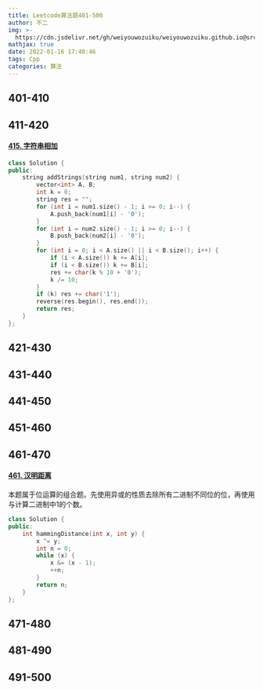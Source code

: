 ```yaml
---
title: Leetcode算法题401-500
author: 不二
img: >-
  https://cdn.jsdelivr.net/gh/weiyouwozuiku/weiyouwozuiku.github.io@src/source/_posts/PageImg/算法/Leetcode算法题401-500.jpeg
mathjax: true
date: 2022-01-16 17:40:46
tags: Cpp
categories: 算法
---
```


## 401-410
## 411-420

#### [415. 字符串相加](https://leetcode-cn.com/problems/add-strings/)

```cpp
class Solution {
public:
    string addStrings(string num1, string num2) {
        vector<int> A, B;
        int k = 0;
        string res = "";
        for (int i = num1.size() - 1; i >= 0; i--) {
            A.push_back(num1[i] - '0');
        }
        for (int i = num2.size() - 1; i >= 0; i--) {
            B.push_back(num2[i] - '0');
        }
        for (int i = 0; i < A.size() || i < B.size(); i++) {
            if (i < A.size()) k += A[i];
            if (i < B.size()) k += B[i];
            res += char(k % 10 + '0');
            k /= 10;
        }
        if (k) res += char('1');
        reverse(res.begin(), res.end());
        return res;
    }
};
```



## 421-430
## 431-440
## 441-450
## 451-460
## 461-470

#### [461. 汉明距离](https://leetcode-cn.com/problems/hamming-distance/)

本题属于位运算的组合题。先使用异或的性质去除所有二进制不同位的位，再使用与计算二进制中1的个数。

```cpp
class Solution {
public:
    int hammingDistance(int x, int y) {
        x ^= y;
        int n = 0;
        while (x) {
            x &= (x - 1);
            ++n;
        }
        return n;
    }
};
```



## 471-480
## 481-490
## 491-500



